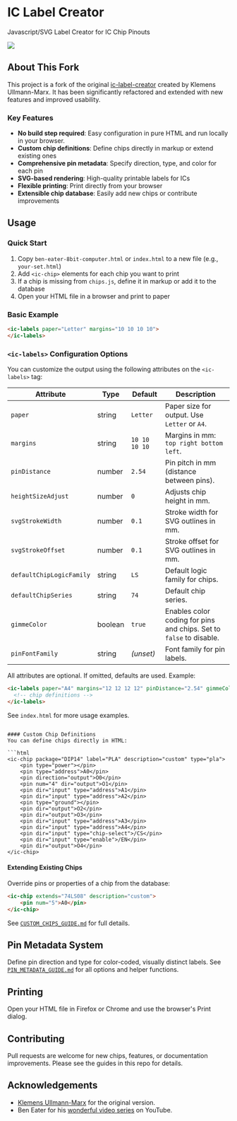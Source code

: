 # IC Label Creator
Javascript/SVG Label Creator for IC Chip Pinouts

<img src="assets/readme-example-labels.png" />

## About This Fork

This project is a fork of the original [ic-label-creator](https://github.com/klemens-u/ic-label-creator) created by Klemens Ullmann-Marx. It has been significantly refactored and extended with new features and improved usability. 

### Key Features
- **No build step required**: Easy configuration in pure HTML and run locally in your browser.
- **Custom chip definitions**: Define chips directly in markup or extend existing ones
- **Comprehensive pin metadata**: Specify direction, type, and color for each pin
- **SVG-based rendering**: High-quality printable labels for ICs
- **Flexible printing**: Print directly from your browser 
- **Extensible chip database**: Easily add new chips or contribute improvements

## Usage

### Quick Start
1. Copy `ben-eater-8bit-computer.html` or `index.html` to a new file (e.g., `your-set.html`)
2. Add `<ic-chip>` elements for each chip you want to print
3. If a chip is missing from `chips.js`, define it in markup or add it to the database
4. Open your HTML file in a browser and print to paper


### Basic Example

```html
<ic-labels paper="Letter" margins="10 10 10 10">
</ic-labels>
```

### `<ic-labels>` Configuration Options

You can customize the output using the following attributes on the `<ic-labels>` tag:

| Attribute                | Type    | Default   | Description |
|--------------------------|---------|-----------|-------------|
| `paper`                  | string  | `Letter`  | Paper size for output. Use `Letter` or `A4`. |
| `margins`                | string  | `10 10 10 10` | Margins in mm: `top right bottom left`. |
| `pinDistance`            | number  | `2.54`    | Pin pitch in mm (distance between pins). |
| `heightSizeAdjust`       | number  | `0`       | Adjusts chip height in mm. |
| `svgStrokeWidth`         | number  | `0.1`     | Stroke width for SVG outlines in mm. |
| `svgStrokeOffset`        | number  | `0.1`     | Stroke offset for SVG outlines in mm. |
| `defaultChipLogicFamily` | string  | `LS`      | Default logic family for chips. |
| `defaultChipSeries`      | string  | `74`      | Default chip series. |
| `gimmeColor`             | boolean | `true`    | Enables color coding for pins and chips. Set to `false` to disable. |
| `pinFontFamily`          | string  | *(unset)* | Font family for pin labels. |

All attributes are optional. If omitted, defaults are used. Example:

```html
<ic-labels paper="A4" margins="12 12 12 12" pinDistance="2.54" gimmeColor="false">
  <!-- chip definitions -->
</ic-labels>
```

See `index.html` for more usage examples.
</ic-labels>
```

#### Custom Chip Definitions
You can define chips directly in HTML:

```html
<ic-chip package="DIP14" label="PLA" description="custom" type="pla">
	<pin type="power"></pin>
	<pin type="address">A0</pin>
	<pin direction="output">O0</pin>
	<pin num="4" dir="output">O1</pin>
	<pin dir="input" type="address">A1</pin>
	<pin dir="input" type="address">A2</pin>
	<pin type="ground"></pin>
	<pin dir="output">O2</pin>
	<pin dir="output">O3</pin>
	<pin dir="input" type="address">A3</pin>
	<pin dir="input" type="address">A4</pin>
	<pin dir="input" type="chip-select">/CS</pin>
	<pin dir="input" type="enable">/EN</pin>
	<pin dir="output">O4</pin>
</ic-chip>
```

#### Extending Existing Chips
Override pins or properties of a chip from the database:

```html
<ic-chip extends="74LS08" description="custom">
	<pin num="5">A0</pin>
</ic-chip>
```

See [`CUSTOM_CHIPS_GUIDE.md`](CUSTOM_CHIPS_GUIDE.md) for full details.

## Pin Metadata System

Define pin direction and type for color-coded, visually distinct labels. See [`PIN_METADATA_GUIDE.md`](PIN_METADATA_GUIDE.md) for all options and helper functions.

## Printing

Open your HTML file in Firefox or Chrome and use the browser's Print dialog.

## Contributing

Pull requests are welcome for new chips, features, or documentation improvements. Please see the guides in this repo for details.

## Acknowledgements

* [Klemens Ullmann-Marx](https://github.com/klemens-u) for the original version.
* Ben Eater for his [wonderful video series](https://www.youtube.com/c/BenEater) on YouTube.

